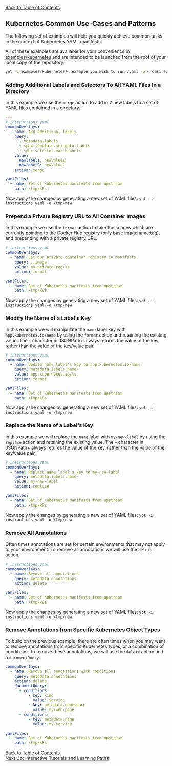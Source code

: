 [Back to Table of Contents](../documentation.md)

## Kubernetes Common Use-Cases and Patterns

The following set of examples will help you quickly achieve common tasks in the context of Kubernetes YAML manifests.  

All of these examples are available for your convenience in [examples/kubernetes](../../examples/kubernetes) and are intended to be launched from the root of your local copy of the repository:

```bash
yot -i examples/kubernetes/< example you wish to run>.yaml -o < desired output path >
```


### Adding Additional Labels and Selectors To All YAML Files In a Directory

In this example we use the `merge` action to add in 2 new labels to a set of YAML files contained in a directory.

```yaml
---
# instructions.yaml
commonOverlays:
  - name: Add additional labels
    query: 
      - metadata.labels
      - spec.template.metadata.labels
      - spec.selector.matchLabels
    value:
      newlabel1: newValue1
      newlabel2: newValue2
    action: merge

yamlFiles:
  - name: Set of Kubernetes manifests from upstream
    path: /tmp/k8s
```

Now apply the changes by generating a new set of YAML files:
`yot -i instructions.yaml -o /tmp/new`


### Prepend a Private Registry URL to All Container Images

In this example we use the `format` action to take the images which are currently pointing to the Docker Hub registry (only base imagename:tag), and prepending with a private registry URL.

```yaml
# instructions.yaml
commonOverlays:
  - name: Set our private container registry in manifests
    query: ..image
    value: my-private-reg/%s
    action: format

yamlFiles:
  - name: Set of Kubernetes manifests from upstream
    path: /tmp/k8s
```

Now apply the changes by generating a new set of YAML files:
`yot -i instructions.yaml -o /tmp/new`


### Modify the Name of a Label's Key

In this example we will manipulate the `name` label key with `app.kubernetes.io/name` by using the `format` action and retaining the existing value.  The `~` character in JSONPath+ always returns the value of the key, rather than the value of the key/value pair.

```yaml
# instructions.yaml
commonOverlays:
  - name: Update name label's key to app.kubernetes.io/name
    query: metadata.labels.name~
    value: app.kubernetes.io/%s
    action: format

yamlFiles:
  - name: Set of Kubernetes manifests from upstream
    path: /tmp/k8s
```

Now apply the changes by generating a new set of YAML files:
`yot -i instructions.yaml -o /tmp/new`

### Replace the Name of a Label's Key

In this example we will replace the `name` label with `my-new-label` by using the `replace` action and retaining the existing value. The `~` character in JSONPath+ always retures the value of the key, rather than the value of the key/value pair.

```yaml
# instructions.yaml
commonOverlays:
  - name: Replace name label's key to my-new-label
    query: metadata.labels.name~
    value: my-new-label
    action: replace

yamlFiles:
  - name: Set of Kubernetes manifests from upstream
    path: /tmp/k8s
```

Now apply the changes by generating a new set of YAML files:
`yot -i instructions.yaml -o /tmp/new`


### Remove All Annotations

Often times annotations are set for certain environments that may not apply to your environment.  To remove all annotations we will use the `delete` action.

```yaml
# instructions.yaml
commonOverlays:
  - name: Remove all annotations
    query: metadata.annotations
    action: delete

yamlFiles:
  - name: Set of Kubernetes manifests from upstream
    path: /tmp/k8s
```

Now apply the changes by generating a new set of YAML files:
`yot -i instructions.yaml -o /tmp/new`


### Remove Annotations from Specific Kubernetes Object Types

To build on the previous example, there are often times when you may want to remove annotations from specific Kubernetes types, or a combination of conditions.  To remove these annotations, we will use the `delete` action and a `documentQuery`.

```yaml
commonOverlays:
  - name: Remove all annotations with conditions
    query: metadata.annotations
    action: delete
    documentQuery:
      - conditions:
          - key: kind
            value: Service
          - key: metadata.namespace
            value: my-web-page
      - conditions:
          - key: metadata.name
            value: my-service

yamlFiles:
  - name: Set of Kubernetes manifests from upstream
    path: /tmp/k8s
```

[Back to Table of Contents](../documentation.md)  
[Next Up: Interactive Tutorials and Learning Paths](tutorials.md)